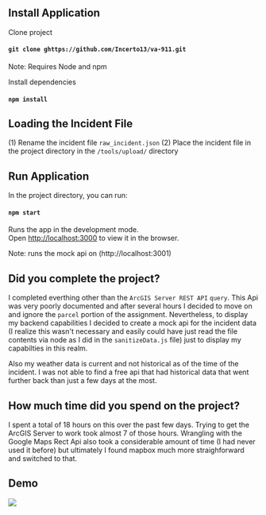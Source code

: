 ## Install Application

Clone project

#### `git clone ghttps://github.com/Incerto13/va-911.git`

Note: Requires Node and npm

Install dependencies

#### `npm install`

## Loading the Incident File

(1) Rename the incident file `raw_incident.json`
(2) Place the incident file in the project directory in the `/tools/upload/` directory

## Run Application

In the project directory, you can run:

#### `npm start`

Runs the app in the development mode.<br>
Open [http://localhost:3000](http://localhost:3000) to view it in the browser.

Note: runs the mock api on (http://localhost:3001)

## Did you complete the project?

I completed everthing other than the `ArcGIS Server REST API` `query`. This Api was very poorly documented and after several hours I decided to move on and ignore the `parcel` portion of the assignment. Nevertheless, to display my backend capabilities I decided to create a mock api for the incident data (I realize this wasn't necessary and easily could have just read the file contents via node as I did in the `sanitizeData.js` file) just to display my capabilties in this realm.

Also my weather data is current and not historical as of the time of the incident. I was not able to find a free api that had historical data that went further back than just a few days at the most.

## How much time did you spend on the project?

I spent a total of 18 hours on this over the past few days. Trying to get the ArcGIS Server to work took almost 7 of those hours. Wrangling with the Google Maps Rect Api also took a considerable amount of time (I had never used it before) but ultimately I found mapbox much more straighforward and switched to that.

## Demo

![](va-911-demo.gif)

